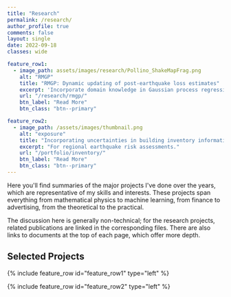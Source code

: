 ```yaml
---
title: "Research"
permalink: /research/
author_profile: true
comments: false
layout: single
date: 2022-09-18
classes: wide

feature_row1:
  - image_path: assets/images/research/Pollino_ShakeMapFrag.png
    alt: "RMGP"
    title: "RMGP: Dynamic updating of post-earthquake loss estimates"
    excerpt: 'Incorporate domain knowledge in Gaussian process regression. `type="left"`'
    url: "/research/rmgp/"
    btn_label: "Read More"
    btn_class: "btn--primary"

feature_row2:
  - image_path: /assets/images/thumbnail.png
    alt: "exposure"
    title: "Incorporating uncertainties in building inventory information"
    excerpt: "For regional earthquake risk assessments."
    url: "/portfolio/inventory/"
    btn_label: "Read More"
    btn_class: "btn--primary"
---
```


Here you'll find summaries of the major projects I've done over the years, which
are representative of my skills and interests. These projects span everything
from mathematical physics to machine learning, from finance to advertising, from
the theoretical to the practical.

The discussion here is generally non-technical; for the research projects,
related publications are linked in the corresponding files. There are also links to
documents at the top of each page, which offer more depth. 

## Selected Projects

{% include feature_row id="feature_row1" type="left" %}

{% include feature_row id="feature_row2" type="left" %}

